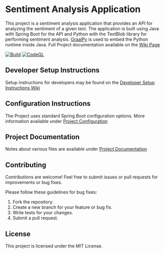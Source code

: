 # Sentiment Analysis Application

This project is a sentiment analysis application that provides an API for analyzing the sentiment of a given text. The application is built using Java with Spring Boot for the API and Python with the TextBlob library for performing sentiment analysis. [GraalPy](https://www.graalvm.org/python/) is used to embed the Python runtime inside Java. Full Project documentation available on the [Wiki Page](https://github.com/vshanbha/graalpy-sentiment/wiki)

[![Build](https://github.com/vshanbha/graalpy-sentiment/actions/workflows/maven.yml/badge.svg?branch=main)](https://github.com/vshanbha/graalpy-sentiment/actions/workflows/maven.yml)
[![CodeQL](https://github.com/vshanbha/graalpy-sentiment/actions/workflows/github-code-scanning/codeql/badge.svg)](https://github.com/vshanbha/graalpy-sentiment/actions/workflows/github-code-scanning/codeql)

## Developer Setup Instructions
Setup instructions for developers may be found on the [Developer Setup Instructions Wiki](https://github.com/vshanbha/graalpy-sentiment/wiki/Setup-Instructions)

## Configuration Instructions
The Project uses standard Spring Boot configuration options. More information available under [Project Configuration](https://github.com/vshanbha/graalpy-sentiment/wiki/Project-Configuration)

## Project Documentation
Notes about various files are available under [Project Documentation](https://github.com/vshanbha/graalpy-sentiment/wiki/Project-Documentation) 

## Contributing

Contributions are welcome! 
Feel free to submit issues or pull requests for improvements or bug fixes.

Please follow these guidelines for bug fixes:

1.  Fork the repository.
2.  Create a new branch for your feature or bug fix.
3.  Write tests for your changes.
4.  Submit a pull request.


## License

This project is licensed under the MIT License.
